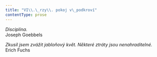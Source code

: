 ```yaml
---
title: "VI\\.\_rzy\\. pokoj v\_podkroví"
contentType: prose
---
```


<section>

_Disciplína._  
Joseph Goebbels

_Zkusil jsem zvážit jabloňový květ. Některé ztráty jsou nenahraditelné._  
Erich Fuchs

</section>
